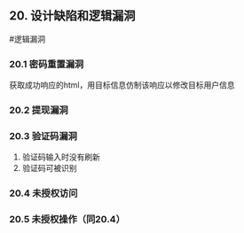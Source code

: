 ## 20. 设计缺陷和逻辑漏洞
#逻辑漏洞

### 20.1 密码重置漏洞

获取成功响应的html，用目标信息仿制该响应以修改目标用户信息

### 20.2 提现漏洞

### 20.3 验证码漏洞

1.   验证码输入时没有刷新
2.   验证码可被识别

### 20.4 未授权访问

### 20.5 未授权操作（同20.4）